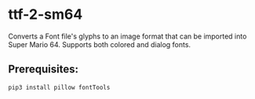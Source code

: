 # ttf-2-sm64
Converts a Font file's glyphs to an image format that can be imported into Super Mario 64. Supports both colored and dialog fonts.

## Prerequisites:
`pip3 install pillow fontTools`